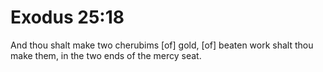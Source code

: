 # Exodus 25:18

And thou shalt make two cherubims [of] gold, [of] beaten work shalt thou make them, in the two ends of the mercy seat.
